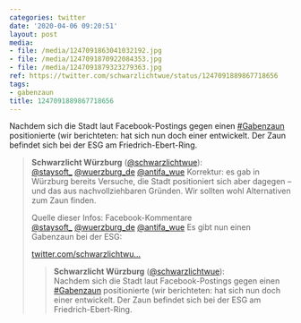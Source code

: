 ```yaml
---
categories: twitter
date: '2020-04-06 09:20:51'
layout: post
media:
- file: /media/1247091863041032192.jpg
- file: /media/1247091870922084353.jpg
- file: /media/1247091879323279363.jpg
ref: https://twitter.com/schwarzlichtwue/status/1247091889867718656
tags:
- gabenzaun
title: 1247091889867718656
---
```

Nachdem sich die Stadt laut Facebook-Postings gegen einen [#Gabenzaun](/t/gabenzaun) positionierte (wir berichteten:  hat sich nun doch einer entwickelt. Der Zaun befindet sich bei der ESG am Friedrich-Ebert-Ring. 
> <b>Schwarzlicht Würzburg</b> ([@schwarzlichtwue](https://twitter.com/schwarzlichtwue)):  
>[@staysoft_](https://twitter.com/staysoft_) [@wuerzburg_de](https://twitter.com/wuerzburg_de) [@antifa_wue](https://twitter.com/antifa_wue) Korrektur: es gab in Würzburg bereits Versuche, die Stadt positioniert sich aber dagegen – und das aus nachvollziehbaren Gründen. Wir sollten wohl Alternativen zum Zaun finden.  
>  
>  
>  
>Quelle dieser Infos: Facebook-Kommentare   
>[@staysoft_](https://twitter.com/staysoft_) [@wuerzburg_de](https://twitter.com/wuerzburg_de) [@antifa_wue](https://twitter.com/antifa_wue) Es gibt nun einen Gabenzaun bei der ESG:  
>  
>[twitter.com/schwarzlichtwu…](https://twitter.com/schwarzlichtwue/status/1247091889867718656?s=19)  
>> <b>Schwarzlicht Würzburg</b> ([@schwarzlichtwue](https://twitter.com/schwarzlichtwue)):    
>>Nachdem sich die Stadt laut Facebook-Postings gegen einen [#Gabenzaun](/t/gabenzaun) positionierte (wir berichteten:  hat sich nun doch einer entwickelt. Der Zaun befindet sich bei der ESG am Friedrich-Ebert-Ring.     
>  
>  

